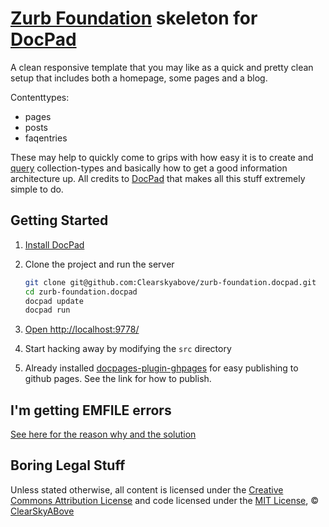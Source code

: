 # [Zurb Foundation](http://foundation.zurb.com/) skeleton for [DocPad](https://github.com/bevry/docpad)

A clean responsive template that you may like as a quick and pretty clean setup that includes both a homepage, some pages and a blog. 

Contenttypes: 

* pages
* posts
* faqentries

These may help to quickly come to grips with how easy it is to create and [query](http://bevry.me/learn/queryengine-guide) collection-types and basically how to get a good information architecture up. All credits to [DocPad](http://http://docpad.org/) that makes all this stuff extremely simple to do.

## Getting Started

1. [Install DocPad](https://github.com/bevry/docpad)

2. Clone the project and run the server

	``` bash
	git clone git@github.com:Clearskyabove/zurb-foundation.docpad.git
	cd zurb-foundation.docpad
	docpad update
	docpad run
	```

3. [Open http://localhost:9778/](http://localhost:9778/)

4. Start hacking away by modifying the `src` directory

5. Already installed [docpages-plugin-ghpages](https://github.com/docpad/docpad-plugin-ghpages) for easy publishing to github pages. See the link for how to publish. 

## I'm getting EMFILE errors

[See here for the reason why and the solution](http://docpad.org/docs/troubleshoot#i-m-getting-emfile-too-many-open-files)

## Boring Legal Stuff

Unless stated otherwise, all content is licensed under the [Creative Commons Attribution License](http://creativecommons.org/licenses/by/3.0/) and code licensed under the [MIT License](http://creativecommons.org/licenses/MIT/), © [ClearSkyABove](http://clearskyabove.com)
